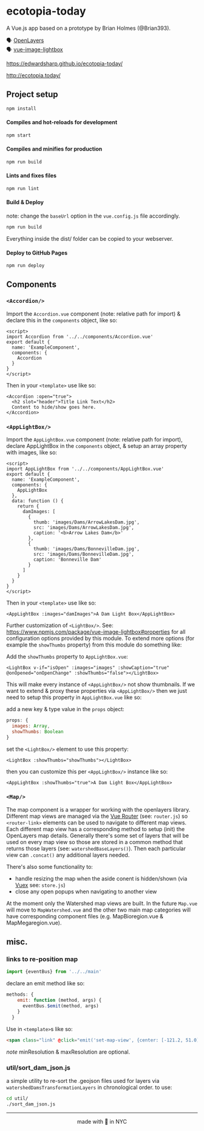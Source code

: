 # ecotopia-today 

A Vue.js app based on a prototype by Brian Holmes (@Brian393). 

🗣 [OpenLayers](https://openlayers.org/)  
🗣 [vue-image-lightbox](https://www.npmjs.com/package/vue-image-lightbox)  

https://edwardsharp.github.io/ecotopia-today/

http://ecotopia.today/

## Project setup

```sh
npm install
```

#### Compiles and hot-reloads for development

```sh
npm start
```

#### Compiles and minifies for production

```sh
npm run build
```

#### Lints and fixes files

```sh
npm run lint
```

#### Build & Deploy

note: change the `baseUrl` option in the `vue.config.js` file accordingly.

```sh
npm run build
```

Everything inside the dist/ folder can be copied to your webserver. 

#### Deploy to GitHub Pages

```sh
npm run deploy
```

## Components

### `<Accordion/>`

Import the `Accordion.vue` component (note: relative path for import) & declare this in the `components` object, like so:

```
<script>
import Accordion from '../../components/Accordion.vue'
export default {
  name: 'ExampleComponent',
  components: {
    Accordion
  }
}
</script>
```

Then in your `<template>` use like so:

```
<Accordion :open="true">
  <h2 slot="header">Title Link Text</h2>
  Content to hide/show goes here.
</Accordion>
```

### `<AppLightBox/>`

Import the `AppLightBox.vue` component (note: relative path for import), declare AppLightBox in the `components` object, & setup an array property with images, like so:

```
<script>
import AppLightBox from '../../components/AppLightBox.vue'
export default {
  name: 'ExampleComponent',
  components: {
    AppLightBox
  },
  data: function () {
    return {
      damImages: [
        {
          thumb: 'images/Dams/ArrowLakesDam.jpg',
          src: 'images/Dams/ArrowLakesDam.jpg',
          caption: '<b>Arrow Lakes Dam</b>'
        },
        {
          thumb: 'images/Dams/BonnevilleDam.jpg',
          src: 'images/Dams/BonnevilleDam.jpg',
          caption: 'Bonneville Dam'
        }
      ]
    }
  }
}
</script>
```

Then in your `<template>` use like so:

```
<AppLightBox :images="damImages">A Dam Light Box</AppLightBox> 
```

Further customization of `<LightBox/>`. See: https://www.npmjs.com/package/vue-image-lightbox#properties for all configuration options provided by this module. To extend more options (for example the `showThumbs` property) from this module do something like: 

Add the `showThumbs` property to `AppLightBox.vue`:

```
<LightBox v-if="isOpen" :images="images" :showCaption="true" @onOpened="onOpenChange" :showThumbs="false"></LightBox>
```

This will make every instance of `<AppLightBox/>` not show thumbnails. If we want to extend & proxy these properties via `<AppLightBox/>` then we just need to setup this property in `AppLightBox.vue` like so:

add a new key & type value in the `props` object:

```js
props: {
  images: Array,
  showThumbs: Boolean
}
```

set the `<LightBox/>` element to use this property: 

```
<LightBox :showThumbs="showThumbs"></LightBox>
```

then you can customize this per `<AppLightBox/>` instance like so:

```
<AppLightBox :showThumbs="true">A Dam Light Box</AppLightBox> 
```

### `<Map/>`

The map component is a wrapper for working with the openlayers library. Different map views are managed via the [Vue Router](https://router.vuejs.org/) (see: `router.js`) so `<router-link>` elements can be used to navigate to different map views. Each different map view has a corresponding method to setup (init) the OpenLayers map details. Generally there's some set of layers that will be used on every map view so those are stored in a common method that returns those layers (see: `watershedBaseLayers()`). Then each particular view can `.concat()` any additional layers needed. 

There's also some functionality to:  
* handle resizing the map when the aside conent is hidden/shown (via [Vuex](https://vuex.vuejs.org/) see: `store.js`)  
* close any open popups when navigating to another view

At the moment only the Watershed map views are built. In the future `Map.vue` will move to `MapWatershed.vue` and the other two main map categories will have corresponding component files (e.g. MapBioregion.vue & MapMegaregion.vue). 


## misc.

### links to re-position map

```js
import {eventBus} from '../../main'
```

declare an emit method like so:

```js
methods: {
    emit: function (method, args) {
      eventBus.$emit(method, args)
    }
  } 
```

Use in `<template>`s like so:

```html
<span class="link" @click="emit('set-map-view', {center: [-121.2, 51.0], resolution: 4500, minResolution: 1, maxResolution: 16000})">set-map-view</span>
```

_note_ minResolution & maxResolution are optional. 

### util/sort_dam_json.js

a simple utility to re-sort the .geojson files used for layers via `watershedDamsTransformationLayers` in chronological order. to use: 

```sh
cd util/
./sort_dam_json.js
```

<hr>
<p align="center"> 
made with 🖤 in NYC
</p>
